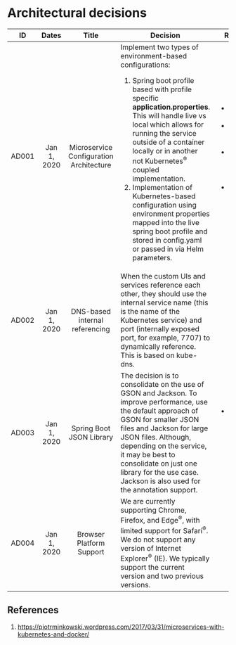 # Architectural decisions

| **ID** | **Dates** | **Title** | **Decision** | **References**
| :---: | :---: | :---: | --- | --- |
| AD001 | Jan 1, 2020 | Microservice Configuration Architecture | Implement two types of environment-based configurations: <ol><li>Spring boot profile based with profile specific **application.properties**. This will handle live vs local which allows for running the service outside of a container locally or in another not Kubernetes<sup>®</sup> coupled implementation. </li><li>Implementation of Kubernetes-based configuration using environment properties mapped into the live spring boot profile and stored in config.yaml or passed in via Helm parameters. </li></ol> | <ul><li>[K8's Data Injection](https://kubernetes.io/docs/tasks/inject-data-application/define-command-argument-container/)</li><li>[Spring Boot w K8's properties](https://github.com/fabric8io/spring-cloud-kubernetes#configmap-propertysource)</li><li>[Environment based config options](https://fabric8.io/guide/develop/configuration.html)</li><li>[IBM Example Code](https://github.com/IBM/spring-boot-microservices-on-kubernetes)</li></ul>
| AD002 | Jan 1, 2020 | DNS-based internal referencing | When the custom UIs and services reference each other, they should use the internal service name (this is the name of the Kubernetes service) and port (internally exposed port, for example, 7707) to dynamically reference. This is based on kube-dns. |
| AD003 | Jan 1, 2020 | Spring Boot JSON Library | The decision is to consolidate on the use of GSON and Jackson. To improve performance, use the default approach of GSON for smaller JSON files and Jackson for large JSON files. Although, depending on the service, it may be best to consolidate on just one library for the use case. Jackson is also used for the annotation support. | <ul><li>[Baeldung Jackson vs Gson](http://www.baeldung.com/jackson-vs-gson)</li></li>[The Ultimate Json Library](http://blog.takipi.com/the-ultimate-json-library-json-simple-vs-gson-vs-jackson-vs-json/)</li></ul> |
| AD004 | Jan 1, 2020 | Browser Platform Support | We are currently supporting Chrome, Firefox, and Edge<sup>®</sup>, with limited support for Safari<sup>®</sup>. We do not support any version of Internet Explorer<sup>®</sup> (IE). We typically support the current version and two previous versions. |


## References

1. https://piotrminkowski.wordpress.com/2017/03/31/microservices-with-kubernetes-and-docker/
